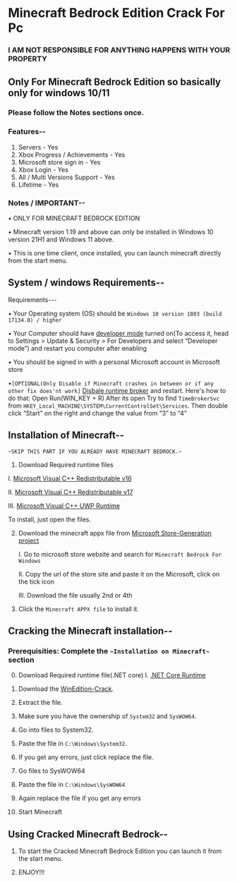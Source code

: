 # Minecraft Bedrock Edition Crack For Pc
###  I AM NOT RESPONSIBLE FOR ANYTHING HAPPENS WITH YOUR PROPERTY
## Only For Minecraft Bedrock Edition so basically only for windows 10/11
### Please follow the Notes sections once.

### Features--
1. Servers - Yes
2. Xbox Progress / Achievements - Yes
3. Microsoft store sign in - Yes
4. Xbox Login - Yes
5. All / Multi Versions Support - Yes
6. Lifetime - Yes

### Notes / IMPORTANT--
• ONLY FOR MINECRAFT BEDROCK EDITION

• Minecraft version 1.19 and above can only be installed in Windows 10 version 21H1 and Windows 11 above.

• This is one time client, once installed, you can launch minecraft directly from the start menu.
## System / windows Requirements--
Requirements---

• Your Operating system (OS) should be `Windows 10 version 1803 (build 17134.0) / higher`

• Your Computer should have [developer mode](https://www.wikihow.com/Enable-Developer-Mode-in-Windows-10) turned on(To access it, head to Settings > Update & Security > For Developers and select “Developer mode”) and restart you computer after enabling

• You should be signed in with a personal Microsoft account in Microsoft store

•`[OPTIONAL(Only Disable if Minecraft crashes in between or if any other fix does'nt work]` [Disbale runtime broker](https://www.wisecleaner.com/how-to/107-3-methods-to-fix-runtime-broker-high-cpu-usage-issue.html) and restart. 
Here's how to do that: Open Run(WIN_KEY + R) After its open Try to find `TimeBrokerSvc` from `HKEY_Local_MACHINE\SYSTEM\CurrentControlSet\Services`. Then double click “Start” on the right and change the value from “3” to “4”

## Installation of Minecraft--
`~SKIP THIS PART IF YOU ALREADY HAVE MINECRAFT BEDROCK.~`
1. Download Required runtime files

  I. [Microsoft Visual C++ Redistributable v16](https://aka.ms/vs/16/release/vc_redist.x64.exe)
  
  II. [Microsoft Visual C++ Redistributable v17](https://aka.ms/vs/17/release/vc_redist.x64.exe)
  
  III. [Microsoft Visual C++ UWP Runtime](https://www.microsoft.com/en-sa/download/confirmation.aspx?id=102159)

  
To install, just open the files.

2. Download the minecraft appx file from [Microsoft Store-Generation project]([https://github.com/MCMrARM/mc-w10-version-launcher/releases/download/0.4.0/MCLauncher.zi](https://store.rg-adguard.net/)https://store.rg-adguard.net/p)

   I. Go to microsoft store website and search for `Minecraft Bedrock For Windows`
   
   II. Copy the url of the store site and paste it on the Microsoft, click on the tick icon
   
   III. Download the file usually 2nd or 4th
   
4. Click the `Minecraft APPX file` to install it.
   
## Cracking the Minecraft installation--
### Prerequisities: Complete the `~Installation on Minecraft~` section
0. Download Required runtime file(.NET core)
  I. [.NET Core Runtime](https://dotnet.microsoft.com/en-us/download/dotnet/thank-you/runtime-desktop-3.1.32-windows-x64-installer?cid=getdotnetcore)
  
1. Download the [WinEdition-Crack](https://github.com/ultimate120/bedrock-crack/download/WinEdition-Crack.zip).

2. Extract the file.

3. Make sure you have the ownership of `System32` and `SysWOW64`.

4. Go into files to System32.

5. Paste the file in `C:\Windows\System32`.

6. If you get any errors, just click replace the file.

7. Go files to SysWOW64

8. Paste the file in `C:\Windows\SysWOW64`

9. Again replace the file if you get any errors

10. Start Minecraft

## Using Cracked Minecraft Bedrock--

1. To start the Cracked Minecraft Bedrock Edition you can launch it from the start menu.

2. ENJOY!!!
